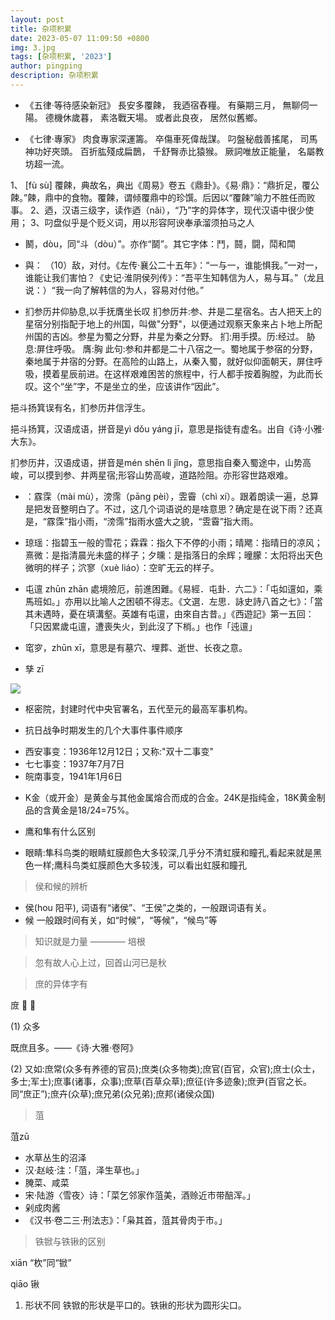 ```yaml
---
layout: post
title: 杂项积累
date: 2023-05-07 11:09:50 +0800
img: 3.jpg
tags: [杂项积累, '2023']
author: pingping
description: 杂项积累
---
```



* 《五律·等待感染新冠》
長安多覆餗， 我迺宿舂糧。
有藥期三月， 無聊伺一陽。
德機休歲暮， 素洛戰天場。
或者此良夜， 居然似舊鄉。

* 《七律·專家》
肉食專家深運籌。
卒傷車死偉哉謀。
叼盤秘戲善搖尾，
司馬神功好夾頭。
百折肱殘成扁鵲，
千舒臀赤比猿猴。
厥詞唯放正能量，
名屬教坊超一流。

1、 [fù sù] 覆餗，典故名，典出《周易》卷五《鼎卦》。《易·鼎》：“鼎折足，覆公餗。”餗，鼎中的食物。覆餗，谓倾覆鼎中的珍馔。后因以“覆餗”喻力不胜任而败事。
2、迺，汉语三级字，读作迺（nǎi），“乃”字的异体字，现代汉语中很少使用；
3、叼盘似乎是个贬义词，用以形容阿谀奉承溜须拍马之人

* 鬭，dòu，同“斗（dòu）”。亦作“鬬”。其它字体：鬥，鬪，闘，鬦和閗

* 與：
（10）敌，对付。《左传·襄公二十五年》：“一与一，谁能惧我。”一对一，谁能让我们害怕？《史记·淮阴侯列传》：“吾平生知韩信为人，易与耳。”（龙且说：）“我一向了解韩信的为人，容易对付他。”

* 扪参历井仰胁息,以手抚膺坐长叹
扪参历井:参、井是二星宿名。古人把天上的星宿分别指配于地上的州国，叫做"分野"，以便通过观察天象来占卜地上所配州国的吉凶。参星为蜀之分野，井星为秦之分野。
扪:用手摸。历:经过。
胁息:屏住呼吸。
膺:胸
此句:参和井都是二十八宿之一。蜀地属于参宿的分野，秦地属于井宿的分野。在高险的山路上，从秦入蜀，就好似仰面朝天，屏住呼吸，摸着星辰前进。在这样艰难困苦的旅程中，行人都手按着胸膛，为此而长叹。这个“坐”字，不是坐立的坐，应该讲作“因此”。

挹斗扬箕误有名，扪参历井信浮生。

挹斗扬箕，汉语成语，拼音是yì dǒu yáng jī，意思是指徒有虚名。出自《诗·小雅·大东》。

扪参历井，汉语成语，拼音是mén shēn lì jǐng，意思指自秦入蜀途中，山势高峻，可以摸到参、井两星宿;形容山势高峻，道路险阻。亦形容世路艰难。

* ：霡霂（mài mù），滂霈（pānɡ pèi），雴霫（chì xí）。跟着朗读一遍，总算是把发音整明白了。不过，这几个词语说的是啥意思？确定是在说下雨？还真是，“霡霂”指小雨，“滂霈”指雨水盛大之貌，“雴霫”指大雨。

* 琼瑶：指碧玉一般的雪花；霖霖：指久下不停的小雨；晴飔：指晴日的凉风；熹微：是指清晨光未盛的样子；夕曛：是指落日的余辉；曈朦：太阳将出天色微明的样子；泬寥（xuè liáo）：空旷无云的样子。

* 屯邅 zhūn zhān 處境險厄，前進困難。《易經．屯卦．六二》：「屯如邅如，乘馬班如。」亦用以比喻人之困頓不得志。《文選．左思．詠史詩八首之七》：「當其未遇時，憂在填溝壑。英雄有屯邅，由來自古昔。」《西遊記》第一五回：「只因累歲屯邅，遭喪失火，到此沒了下梢。」也作「迍邅」

* 窀穸，zhūn xī，意思是有墓穴、埋葬、逝世、长夜之意。

*  孳 zī

![]({{site.baseurl}}/images/post/2023/06/01.jpg)


* 枢密院，封建时代中央官署名，五代至元的最高军事机构。

* 抗日战争时期发生的几个大事件事件顺序
 - 西安事变：1936年12月12日；又称:"双十二事变"
 - 七七事变：1937年7月7日
 - 皖南事变，1941年1月6日

* K金（或开金）是黄金与其他金属熔合而成的合金。24K是指纯金，18K黄金制品的含黄金是18/24=75%。

*  鹰和隼有什么区别
  * 眼睛:隼科鸟类的眼睛虹膜颜色大多较深,几乎分不清虹膜和瞳孔,看起来就是黑色一样;鹰科鸟类虹膜颜色大多较浅，可以看出虹膜和瞳孔

> 侯和候的辨析
* 侯(hou 阳平), 词语有“诸侯”、“王侯”之类的，一般跟词语有关。
* 候 一般跟时间有关，如“时候”，“等候”，“候鸟”等


> 知识就是力量 ———— 培根

> 忽有故人心上过，回首山河已是秋

>  庶的异体字有

庻 𢉙 𠦜

(1) 众多

既庶且多。——《诗·大雅·卷阿》

(2) 又如:庶常(众多有养德的官员);庶类(众多物类);庶官(百官，众官);庶士(众士，多士;军士);庶事(诸事，众事);庶草(百草众草);庶征(许多迹象);庶尹(百官之长。同“庶正”);庶卉(众草);庶兄弟(众兄弟);庶邦(诸侯众国)



> 菹

菹zū

* 水草丛生的沼泽
 * 汉·赵岐·注：「菹，泽生草也。」
* 腌菜、咸菜 
 * 宋·陆游〈雪夜〉诗：「菜乞邻家作菹美，酒赊近市带醅浑。」
* 剁成肉酱
 * 《汉书·卷二三·刑法志》：「枭其首，菹其骨肉于市。」



> 铁锨与铁锹的区别

xiān “杴”同“锨”

qiāo 锹

1. 形状不同 铁锨的形状是平口的。铁锹的形状为圆形尖口。


 